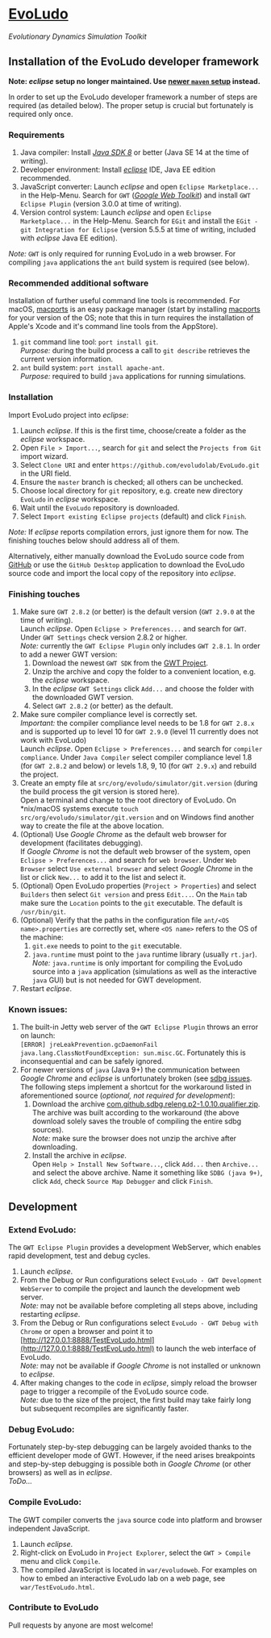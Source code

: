 # **[EvoLudo](https://www.evoludo.org)**
*Evolutionary Dynamics Simulation Toolkit*

## Installation of the EvoLudo developer framework
**Note: *eclipse* setup no longer maintained. Use [newer `maven` setup](../../README.md) instead.** 

In order to set up the EvoLudo developer framework a number of steps are required (as detailed below). The proper setup is crucial but fortunately is required only once.

### Requirements
1. Java compiler: Install <i>[Java SDK 8](http://www.oracle.com/technetwork/java/javase/downloads/index.html)</i> or better (Java SE 14 at the time of writing).
2. Developer environment: Install <i>[eclipse](https://www.eclipse.org/downloads/eclipse-packages/)</i> IDE, Java EE edition recommended.
3. JavaScript converter: Launch <i>eclipse</i> and open `Eclipse Marketplace...` in the Help-Menu. Search for `GWT` (<i>[Google Web Toolkit](http://www.gwtproject.org)</i>) and install `GWT Eclipse Plugin` (version 3.0.0 at time of writing).
4. Version control system: Launch <i>eclipse</i> and open `Eclipse Marketplace...` in the Help-Menu. Search for `EGit` and install the `EGit - git Integration for Eclipse` (version 5.5.5 at time of writing, included with *eclipse* Java EE edition).

*Note:* `GWT` is only required for running EvoLudo in a web browser. For compiling `java` applications the `ant` build system is required (see below).

### Recommended additional software
Installation of further useful command line tools is recommended. For macOS, [macports](https://www.macports.org) is an easy package manager (start by installing [macports](https://www.macports.org/install.php) for your version of the OS; note that this in turn requires the installation of Apple's Xcode and it's command line tools from the AppStore).
1. `git` command line tool: `port install git`.<br/>
*Purpose:* during the build process a call to `git describe` retrieves the current version information.
2. `ant` build system: `port install apache-ant`.<br/>
*Purpose:* required to build `java` applications for running simulations.


### Installation
Import EvoLudo project into *eclipse*:
1. Launch *eclipse*. If this is the first time, choose/create a folder as the *eclipse* workspace.
2. Open `File > Import...`, search for `git` and select the `Projects from Git` import wizard.
3. Select `Clone URI` and enter `https://github.com/evoludolab/EvoLudo.git` in the URI field.
4. Ensure the `master` branch is checked; all others can be unchecked.
5. Choose local directory for `git` repository, e.g. create new directory `EvoLudo` in *eclipse* workspace.
6. Wait until the `EvoLudo` repository is downloaded.
7. Select `Import existing Eclipse projects` (default) and click `Finish`.

*Note:* If *eclipse* reports compilation errors, just ignore them for now. The  finishing touches below should address all of them.

Alternatively, either manually download the EvoLudo source code from [GitHub](https://github.com/evoludolab/EvoLudo) or use the `GitHub Desktop` application to download the EvoLudo source code and import the local copy of the repository into *eclipse*.

### Finishing touches
1. Make sure `GWT 2.8.2` (or better) is the default version (`GWT 2.9.0` at the time of writing).<br/>
Launch *eclipse*. Open `Eclipse > Preferences...` and search for `GWT`. Under `GWT Settings` check version 2.8.2 or higher.<br/>
*Note:* currently the `GWT Eclipse Plugin` only includes `GWT 2.8.1`. In order to add a newer GWT version:
    1. Download the newest `GWT SDK` from the [GWT Project](http://www.gwtproject.org/download.html).
    2. Unzip the archive and copy the folder to a convenient location, e.g. the *eclipse* workspace.
    3. In the *eclipse* `GWT Settings` click `Add...` and choose the folder with the downloaded GWT version.
    4. Select `GWT 2.8.2` (or better) as the default.
2. Make sure compiler compliance level is correctly set.<br/>
*Important:* the compiler compliance level needs to be 1.8 for `GWT 2.8.x` and is supported up to level 10 for `GWT 2.9.0` (level 11 currently does not work with EvoLudo)<br/>
Launch *eclipse*. Open `Eclipse > Preferences...` and search for `compiler compliance`. Under `Java Compiler` select compiler compliance level 1.8 (for `GWT 2.8.2` and below) or levels 1.8, 9, 10 (for `GWT 2.9.x`) and rebuild the project.
3. Create an empty file at `src/org/evoludo/simulator/git.version` (during the build process the git version is stored here).<br/>
Open a terminal and change to the root directory of EvoLudo. On \*nix/macOS systems execute `touch src/org/evoludo/simulator/git.version` and on Windows find another way to create the file at the above location.
4. (Optional) Use *Google Chrome* as the default web browser for development (facilitates debugging). <br/>
If *Google Chrome* is not the default web browser of the system, open `Eclipse > Preferences...` and search for `web browser`. Under `Web Browser` select `Use external browser` and select *Google Chrome* in the list or click `New...` to add it to the list and select it.
5. (Optional) Open EvoLudo properties (`Project > Properties`) and select `Builders` then select `Git version` and press `Edit...`. On the `Main` tab make sure the `Location` points to the `git` executable. The default is `/usr/bin/git`.
6. (Optional) Verify that the paths in the configuration file `ant/<OS name>.properties` are correctly set, where `<OS name>` refers to the OS of the machine:
    1. `git.exe` needs to point to the `git` executable.
    2. `java.runtime` must point to the `java` runtime library (usually `rt.jar`).<br/>
*Note:* `java.runtime` is only important for compiling the EvoLudo source into a `java` application (simulations as well as the interactive `java` GUI) but is not needed for GWT development.
7. Restart *eclipse*.

### Known issues:
1. The built-in Jetty web server of the `GWT Eclipse Plugin` throws an error on launch: <br/>
``[ERROR] jreLeakPrevention.gcDaemonFail
java.lang.ClassNotFoundException: sun.misc.GC``. Fortunately this is inconsequential and can be safely ignored.
2. For newer versions of `java` (Java 9+) the communication between *Google Chrome* and *eclipse* is unfortunately broken (see [sdbg issues](https://github.com/sdbg/sdbg/issues/161). The following steps implement a shortcut for the workaround listed in aforementioned source (*optional, not required for development*):
    1. Download the archive [com.github.sdbg.releng.p2-1.0.10.qualifier.zip](https://lorax.math.ub.ca/EvoLudo/com.github.sdbg.releng.p2-1.0.10.qualifier.zip).<br/>
The archive was built according to the  workaround (the above download solely saves the trouble of compiling the entire sdbg sources).<br/>
*Note:* make sure the browser does not unzip the archive after downloading.
    2. Install the archive in *eclipse*.<br/>
Open `Help > Install New Software...`, click `Add...` then `Archive...` and select the above archive. Name it something like `SDBG (java 9+)`, click `Add`, check `Source Map Debugger` and click `Finish`.


## Development

### Extend EvoLudo:
The `GWT Eclipse Plugin` provides a development WebServer, which enables rapid development, test and debug cycles.
1. Launch *eclipse*.
2. From the Debug or Run configurations select `EvoLudo - GWT Development WebServer` to compile the project and launch the development web server.<br/>
*Note:* may not be available before completing all steps above, including restarting *eclipse*.
3. From the Debug or Run configurations select `EvoLudo - GWT Debug with Chrome` or open a browser and point it to [http://127.0.0.1:8888/TestEvoLudo.html](http://127.0.0.1:8888/TestEvoLudo.html) to launch the web interface of EvoLudo.<br/>
*Note:* may not be available if *Google Chrome* is not installed or unknown to *eclipse*.
4. After making changes to the code in *eclipse*, simply reload the browser page to trigger a recompile of the EvoLudo source code.<br/>
*Note:* due to the size of the project, the first build may take fairly long but subsequent recompiles are significantly faster.

### Debug EvoLudo:
Fortunately step-by-step debugging can be largely avoided thanks to the efficient developer mode of GWT. However, if the need arises breakpoints and step-by-step debugging is possible both in *Google Chrome* (or other browsers) as well as in *eclipse*.<br/>
*ToDo...*

### Compile EvoLudo:
The GWT compiler converts the `java` source code into platform and browser independent JavaScript.
1. Launch *eclipse*.
2. Right-click on EvoLudo in `Project Explorer`, select the `GWT > Compile` menu and click `Compile`.
3. The compiled JavaScript is located in `war/evoludoweb`. For examples on how to embed an interactive EvoLudo lab on a web page, see `war/TestEvoLudo.html`.

### Contribute to EvoLudo
Pull requests by anyone are most welcome!
